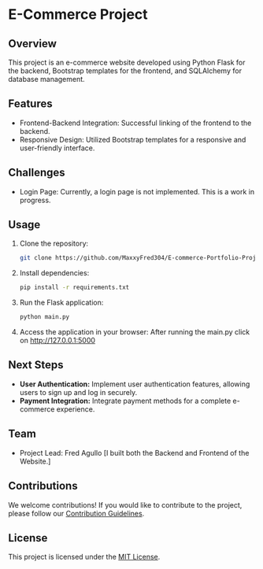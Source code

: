 # E-Commerce Project

## Overview

This project is an e-commerce website developed using Python Flask for the backend, Bootstrap templates for the frontend, and SQLAlchemy for database management.

## Features

- Frontend-Backend Integration: Successful linking of the frontend to the backend.
- Responsive Design: Utilized Bootstrap templates for a responsive and user-friendly interface.

## Challenges

- Login Page: Currently, a login page is not implemented. This is a work in progress.

## Usage

1. Clone the repository:

    ```bash
    git clone https://github.com/MaxxyFred304/E-commerce-Portfolio-Project.git
    ```

2. Install dependencies:

    ```bash
    pip install -r requirements.txt
    ```

3. Run the Flask application:

    ```bash
    python main.py
    ```

4. Access the application in your browser: After running the main.py click on http://127.0.0.1:5000 

## Next Steps

- **User Authentication:** Implement user authentication features, allowing users to sign up and log in securely.
- **Payment Integration:** Integrate payment methods for a complete e-commerce experience.

## Team

- Project Lead: Fred Agullo [I built both the Backend and Frontend of the Website.]

## Contributions

We welcome contributions! If you would like to contribute to the project, please follow our [Contribution Guidelines](CONTRIBUTING.md).

## License

This project is licensed under the [MIT License](LICENSE).

